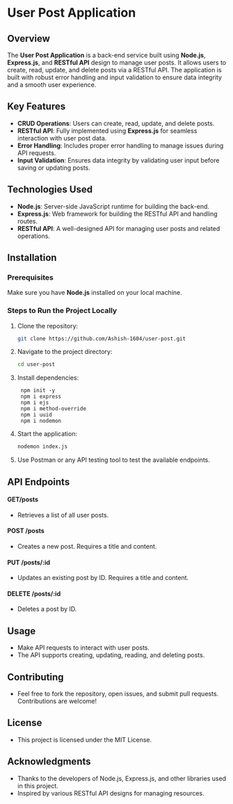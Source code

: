 # User Post Application

## Overview
The **User Post Application** is a back-end service built using **Node.js**, **Express.js**, and **RESTful API** design to manage user posts. It allows users to create, read, update, and delete posts via a RESTful API. The application is built with robust error handling and input validation to ensure data integrity and a smooth user experience.

## Key Features
- **CRUD Operations**: Users can create, read, update, and delete posts.
- **RESTful API**: Fully implemented using **Express.js** for seamless interaction with user post data.
- **Error Handling**: Includes proper error handling to manage issues during API requests.
- **Input Validation**: Ensures data integrity by validating user input before saving or updating posts.

## Technologies Used
- **Node.js**: Server-side JavaScript runtime for building the back-end.
- **Express.js**: Web framework for building the RESTful API and handling routes.
- **RESTful API**: A well-designed API for managing user posts and related operations.

## Installation

### Prerequisites
Make sure you have **Node.js** installed on your local machine.

### Steps to Run the Project Locally

1. Clone the repository:
   ```bash
   git clone https://github.com/Ashish-1604/user-post.git

2. Navigate to the project directory:
    ```bash
   cd user-post

3. Install dependencies:

        npm init -y
        npm i express
        npm i ejs
        npm i method-override
        npm i uuid
        npm i nodemon

4. Start the application:
    ```bash
   nodemon index.js

5. Use Postman or any API testing tool to test the available endpoints.

## API Endpoints
 
  #### GET/posts
  - Retrieves a list of all user posts.

  #### POST /posts
  - Creates a new post. Requires a title and content.

  #### PUT /posts/:id
  - Updates an existing post by ID. Requires a title and content.

  #### DELETE /posts/:id
  - Deletes a post by ID.


## Usage
- Make API requests to interact with user posts.
- The API supports creating, updating, reading, and deleting posts.


## Contributing
- Feel free to fork the repository, open issues, and submit pull requests. Contributions are welcome!

## License
- This project is licensed under the MIT License.

## Acknowledgments
- Thanks to the developers of Node.js, Express.js, and other libraries used in this project.
- Inspired by various RESTful API designs for managing resources.